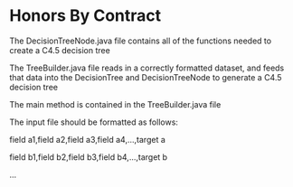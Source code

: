 # Honors By Contract
The DecisionTreeNode.java file contains all of the functions needed to create a C4.5 decision tree

The TreeBuilder.java file reads in a correctly formatted dataset, and feeds that data into the DecisionTree and DecisionTreeNode to generate a C4.5 decision tree

The main method is contained in the TreeBuilder.java file

The input file should be formatted as follows:

field a1,field a2,field a3,field a4,...,target a

field b1,field b2,field b3,field b4,...,target b

...
